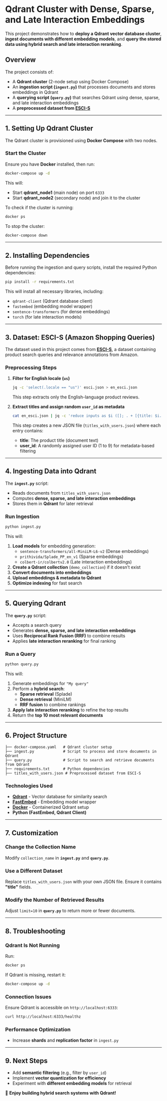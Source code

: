 # Qdrant Cluster with Dense, Sparse, and Late Interaction Embeddings

This project demonstrates how to **deploy a Qdrant vector database cluster**, **ingest documents with different embedding models**, and **query the stored data using hybrid search and late interaction reranking**.

## **Overview**
The project consists of:
- A **Qdrant cluster** (2-node setup using Docker Compose)
- An **ingestion script (`ingest.py`)** that processes documents and stores embeddings in Qdrant
- A **querying script (`query.py`)** that searches Qdrant using dense, sparse, and late interaction embeddings
- A **preprocessed dataset from [ESCI-S](https://github.com/shuttie/esci-s)**

---

## **1. Setting Up Qdrant Cluster**
The Qdrant cluster is provisioned using **Docker Compose** with two nodes.

### **Start the Cluster**
Ensure you have **Docker** installed, then run:
```sh
docker-compose up -d
```
This will:
- Start **qdrant_node1** (main node) on port `6333`
- Start **qdrant_node2** (secondary node) and join it to the cluster

To check if the cluster is running:
```sh
docker ps
```

To stop the cluster:
```sh
docker-compose down
```

---

## **2. Installing Dependencies**
Before running the ingestion and query scripts, install the required Python dependencies:
```sh
pip install -r requirements.txt
```
This will install all necessary libraries, including:
- `qdrant-client` (Qdrant database client)
- `fastembed` (embedding model wrapper)
- `sentence-transformers` (for dense embeddings)
- `torch` (for late interaction models)

---

## **3. Dataset: ESCI-S (Amazon Shopping Queries)**
The dataset used in this project comes from **[ESCI-S](https://github.com/shuttie/esci-s)**, a dataset containing product search queries and relevance annotations from Amazon.

### **Preprocessing Steps**
1. **Filter for English locale (`us`)**
   ```sh
   jq -c 'select(.locale == "us")' esci.json > en_esci.json
   ```
   This step extracts only the English-language product reviews.

2. **Extract titles and assign random `user_id` as metadata**
   ```sh
   cat en_esci.json | jq -c 'reduce inputs as $i ([]; . + [{title: $i.title, user_id: (length % 9 + 1)}]) | .[]' > titles_with_users.json
   ```
   This step creates a new JSON file (`titles_with_users.json`) where each entry contains:
   - **title**: The product title (document text)
   - **user_id**: A randomly assigned user ID (1 to 9) for metadata-based filtering

---

## **4. Ingesting Data into Qdrant**
The **`ingest.py`** script:
- Reads documents from `titles_with_users.json`
- Computes **dense, sparse, and late interaction embeddings**
- Stores them in **Qdrant** for later retrieval

### **Run Ingestion**
```sh
python ingest.py
```
This will:
1. **Load models** for embedding generation:
   - `sentence-transformers/all-MiniLM-L6-v2` (Dense embeddings)
   - `prithivida/Splade_PP_en_v1` (Sparse embeddings)
   - `colbert-ir/colbertv2.0` (Late interaction embeddings)
2. **Create a Qdrant collection** (`demo_collection`) if it doesn’t exist
3. **Convert documents into embeddings**
4. **Upload embeddings & metadata to Qdrant**
5. **Optimize indexing** for fast search

---

## **5. Querying Qdrant**
The **`query.py`** script:
- Accepts a search query
- Generates **dense, sparse, and late interaction embeddings**
- Uses **Reciprocal Rank Fusion (RRF)** to combine results
- Applies **late interaction reranking** for final ranking

### **Run a Query**
```sh
python query.py
```
This will:
1. Generate embeddings for `"My query"`
2. Perform a **hybrid search**:
   - **Sparse retrieval** (Splade)
   - **Dense retrieval** (MiniLM)
   - **RRF fusion** to combine rankings
3. **Apply late interaction reranking** to refine the top results
4. Return the **top 10 most relevant documents**

---

## **6. Project Structure**
```
├── docker-compose.yaml   # Qdrant cluster setup
├── ingest.py             # Script to process and store documents in Qdrant
├── query.py              # Script to search and retrieve documents from Qdrant
├── requirements.txt      # Python dependencies
├── titles_with_users.json # Preprocessed dataset from ESCI-S
```

### **Technologies Used**
- **[Qdrant](https://qdrant.tech/)** - Vector database for similarity search
- **[FastEmbed](https://github.com/quickembedding/fastembed)** - Embedding model wrapper
- **[Docker](https://www.docker.com/)** - Containerized Qdrant setup
- **Python (FastEmbed, Qdrant Client)**

---

## **7. Customization**
### **Change the Collection Name**
Modify `collection_name` in **`ingest.py`** and **`query.py`**.

### **Use a Different Dataset**
Replace `titles_with_users.json` with your own JSON file. Ensure it contains **"title"** fields.

### **Modify the Number of Retrieved Results**
Adjust `limit=10` in **`query.py`** to return more or fewer documents.

---

## **8. Troubleshooting**
### **Qdrant Is Not Running**
Run:
```sh
docker ps
```
If Qdrant is missing, restart it:
```sh
docker-compose up -d
```

### **Connection Issues**
Ensure Qdrant is accessible on `http://localhost:6333`:
```sh
curl http://localhost:6333/healthz
```

### **Performance Optimization**
- Increase **shards** and **replication factor** in `ingest.py`

---

## **9. Next Steps**
- Add **semantic filtering** (e.g., filter by `user_id`)
- Implement **vector quantization for efficiency**
- Experiment with **different embedding models** for retrieval

🚀 **Enjoy building hybrid search systems with Qdrant!**



